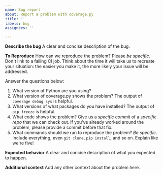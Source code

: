 ```yaml
---
name: Bug report
about: Report a problem with coverage.py
title: ''
labels: bug
assignees: ''

---
```


**Describe the bug**
A clear and concise description of the bug.

**To Reproduce**
How can we reproduce the problem?  Please *be specific*. Don't link to a failing CI job. Think about the time it will take us to recreate your situation: the easier you make it, the more likely your issue will be addressed.

Answer the questions below:
1. What version of Python are you using?
1. What version of coverage.py shows the problem? The output of `coverage debug sys` is helpful.
1. What versions of what packages do you have installed? The output of `pip freeze` is helpful.
1. What code shows the problem?  Give us a *specific commit* of a *specific repo* that we can check out. If you've already worked around the problem, please provide a commit before that fix.
1. What commands should we run to reproduce the problem? *Be specific*. Include everything, even `git clone`, `pip install`, and so on. Explain like we're five!

**Expected behavior**
A clear and concise description of what you expected to happen.

**Additional context**
Add any other context about the problem here.

